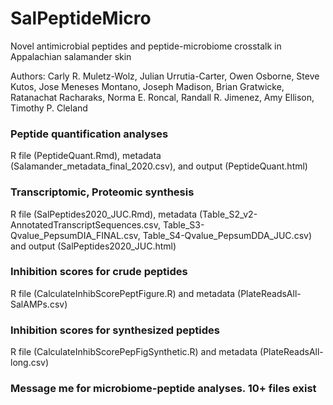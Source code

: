 # SalPeptideMicro

Novel antimicrobial peptides and peptide-microbiome crosstalk in Appalachian salamander skin

Authors: Carly R. Muletz-Wolz, Julian Urrutia-Carter, Owen Osborne, Steve Kutos, Jose Meneses Montano, Joseph Madison, Brian Gratwicke, Ratanachat Racharaks, Norma E. Roncal, Randall R. Jimenez, Amy Ellison, Timothy P. Cleland




### Peptide quantification analyses
R file (PeptideQuant.Rmd), metadata (Salamander_metadata_final_2020.csv), and output (PeptideQuant.html)


### Transcriptomic, Proteomic synthesis
R file (SalPeptides2020_JUC.Rmd), metadata (Table_S2_v2-AnnotatedTranscriptSequences.csv, Table_S3-Qvalue_PepsumDIA_FINAL.csv, Table_S4-Qvalue_PepsumDDA_JUC.csv) and output (SalPeptides2020_JUC.html)


### Inhibition scores for crude peptides
R file (CalculateInhibScorePeptFigure.R) and metadata (PlateReadsAll-SalAMPs.csv)


### Inhibition scores for synthesized peptides
R file (CalculateInhibScorePepFigSynthetic.R) and metadata (PlateReadsAll-long.csv)

### Message me for microbiome-peptide analyses. 10+ files exist
